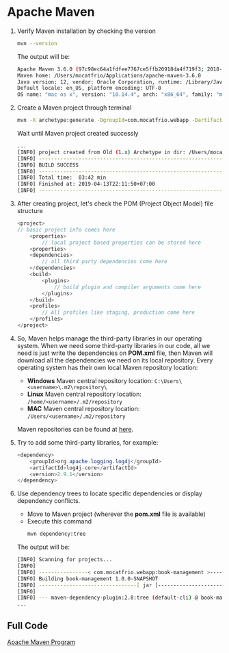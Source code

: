 # Apache Maven

1. Verify Maven installation by checking the version
    ```bash
    mvn --version
    ```
    The output will be:
    ```bash
    Apache Maven 3.6.0 (97c98ec64a1fdfee7767ce5ffb20918da4f719f3; 2018-10-25T01:41:47+07:00)
    Maven home: /Users/mocatfrio/Applications/apache-maven-3.6.0
    Java version: 12, vendor: Oracle Corporation, runtime: /Library/Java/JavaVirtualMachines/jdk-12.jdk/Contents/Home
    Default locale: en_US, platform encoding: UTF-8
    OS name: "mac os x", version: "10.14.4", arch: "x86_64", family: "mac"
    ```
2. Create a Maven project through terminal
    ```bash
    mvn -X archetype:generate -DgroupId=com.mocatfrio.webapp -DartifactId=book-management -DarchetypeArtifactId=maven-archetype-quickstart -Dversion=1.0.0-SNAPSHOT
    ```
    Wait until Maven project created successly
    ```bash
    ...
    [INFO] project created from Old (1.x) Archetype in dir: /Users/mocatfrio/book-management
    [INFO] ------------------------------------------------------------------------
    [INFO] BUILD SUCCESS
    [INFO] ------------------------------------------------------------------------
    [INFO] Total time:  03:42 min
    [INFO] Finished at: 2019-04-13T22:11:50+07:00
    [INFO] ------------------------------------------------------------------------
    ```
3. After creating project, let's check the POM (Project Object Model) file structure
    ```java
    <project>
    // basic project info comes here
        <properties>
            // local project based properties can be stored here
        <properties>
        <dependencies>
            // all third party dependencies come here
        </dependencies>
        <build>
            <plugins>
                // build plugin and compiler arguments come here
            </plugins>
        </build>
        <profiles>
            // All profiles like staging, production come here
        </profiles>
    </project>
    ```
4. So, Maven helps manage the third-party libraries in our operating system.  When we need some third-party libraries in our code, all we need is just write the dependencies on **POM.xml** file, then Maven will download all the dependencies we need on its local repository. Every operating system has their own local Maven repository location:
   * **Windows** Maven central repository location: `C:\Users\<username>\.m2\repository\`
   * **Linux** Maven central repository location: `/home/<username>/.m2/repository`
   * **MAC** Maven central repository location: `/Users/<username>/.m2/repository`

    Maven repositories can be found at [here](https://mvnrepository.com/).

5. Try to add some third-party libraries, for example:
    ```java
    <dependency>
        <groupId>org.apache.logging.log4j</groupId>
        <artifactId>log4j-core</artifactId>
        <version>2.9.1</version>
    </dependency>
    ```
6. Use dependency trees to locate specific dependencies or display dependency conflicts.
   * Move to Maven project (wherever the **pom.xml** file is available)
   * Execute this command
        ```bash
        mvn dependency:tree
        ```
    The output will be:
    ```bash
    [INFO] Scanning for projects...
    [INFO]
    [INFO] ----------------< com.mocatfrio.webapp:book-management >----------------
    [INFO] Building book-management 1.0.0-SNAPSHOT
    [INFO] --------------------------------[ jar ]---------------------------------
    [INFO]
    [INFO] --- maven-dependency-plugin:2.8:tree (default-cli) @ book-management ---
    ...
    ```

## Full Code

[Apache Maven Program](/apache-maven)